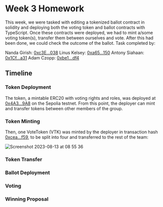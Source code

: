 # Week 3 Homework

This week, we were tasked with editing a tokenized ballot contract in solidity and deploying both the voting token and ballot contracts with TypeScript. Once these contracts were deployed, we had to mint a/some voting token(s), transfer them between ourselves and vote. After this had been done, we could check the outcome of the ballot. Task completed by:

Nanda Girish: [0xc3E...038](https://sepolia.etherscan.io/address/0xc3Ef2b9e4D9EAa4Efa28919213959CdD7E86B038)
Linus Kelsey: [0xa65...150](https://sepolia.etherscan.io/address/0xa65b289a1F8AFA8105133523F0B912c6D5Fc1150)
Antony Siahaan: [0x1Cf...a31](https://sepolia.etherscan.io/address/0x1Cf2ed52a7E6b4E8254f55624c85ed5958308a31)
Adam Czopp: [0xbe1...df4](https://sepolia.etherscan.io/address/0xbe124408de4a263d0e746e9db41744f66c3e5df4)

## Timeline

### Token Deployment

The token, a mintable ERC20 with voting rights and roles, was deployed at [0x4A3...9A8](https://sepolia.etherscan.io/address/0x4A3f928B2909C33A8c27400F109f3C07FB5aE9A8) on the Sepolia testnet. From this point, the deployer can mint and transfer tokens between other members of the group.

### Token Minting

Then, one VoteToken (VTK) was minted by the deployer in transaction hash [0xcea...f59](https://sepolia.etherscan.io/tx/0xcea65fa47cc7f7ea7db14c2462d5cb310d5eff2a4b059038e294d66c85069f59), to be split into four and transferred to the rest of the team:

![Screenshot 2023-08-13 at 08 55 36](https://github.com/Encode-Solidity-Q2-2PM-2023-Group-4/Week-3-Homework/assets/96599839/21c3230c-f3c1-4184-bd8d-3a8a6005f093)

### Token Transfer

### Ballot Deployment

### Voting

### Winning Proposal
